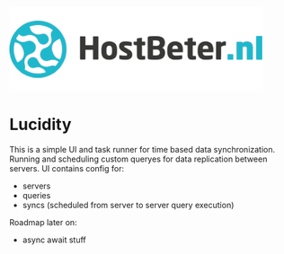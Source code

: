 ![Hostbeter.nl](client/src/images/hostbeter.png)

Lucidity
============
This is a simple UI and task runner for time based data synchronization. Running and scheduling custom queryes for data replication between servers. UI contains config for:
- servers
- queries
- syncs (scheduled from server to server query execution)


Roadmap later on:
 - async await stuff
